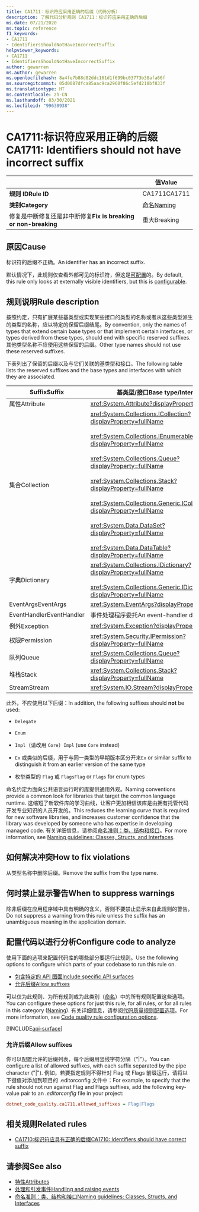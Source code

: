 ```yaml
---
title: CA1711：标识符应采用正确的后缀（代码分析）
description: 了解代码分析规则 CA1711：标识符应采用正确的后缀
ms.date: 07/21/2020
ms.topic: reference
f1_keywords:
- CA1711
- IdentifiersShouldNotHaveIncorrectSuffix
helpviewer_keywords:
- CA1711
- IdentifiersShouldNotHaveIncorrectSuffix
author: gewarren
ms.author: gewarren
ms.openlocfilehash: 8a4fe7b88d82ddc161d1f699bc03773b38afa66f
ms.sourcegitcommit: 05d0087dfca85aac9ca2960f86c5efd218bf833f
ms.translationtype: HT
ms.contentlocale: zh-CN
ms.lasthandoff: 03/30/2021
ms.locfileid: "99630938"
---
```

# <a name="ca1711-identifiers-should-not-have-incorrect-suffix"></a><span data-ttu-id="c8a98-103">CA1711:标识符应采用正确的后缀</span><span class="sxs-lookup"><span data-stu-id="c8a98-103">CA1711: Identifiers should not have incorrect suffix</span></span>

| | <span data-ttu-id="c8a98-104">值</span><span class="sxs-lookup"><span data-stu-id="c8a98-104">Value</span></span> |
|-|-|
| <span data-ttu-id="c8a98-105">**规则 ID**</span><span class="sxs-lookup"><span data-stu-id="c8a98-105">**Rule ID**</span></span> |<span data-ttu-id="c8a98-106">CA1711</span><span class="sxs-lookup"><span data-stu-id="c8a98-106">CA1711</span></span>|
| <span data-ttu-id="c8a98-107">**类别**</span><span class="sxs-lookup"><span data-stu-id="c8a98-107">**Category**</span></span> |[<span data-ttu-id="c8a98-108">命名</span><span class="sxs-lookup"><span data-stu-id="c8a98-108">Naming</span></span>](naming-warnings.md)|
| <span data-ttu-id="c8a98-109">修复是中断修复还是非中断修复</span><span class="sxs-lookup"><span data-stu-id="c8a98-109">**Fix is breaking or non-breaking**</span></span> |<span data-ttu-id="c8a98-110">重大</span><span class="sxs-lookup"><span data-stu-id="c8a98-110">Breaking</span></span>|

## <a name="cause"></a><span data-ttu-id="c8a98-111">原因</span><span class="sxs-lookup"><span data-stu-id="c8a98-111">Cause</span></span>

<span data-ttu-id="c8a98-112">标识符的后缀不正确。</span><span class="sxs-lookup"><span data-stu-id="c8a98-112">An identifier has an incorrect suffix.</span></span>

<span data-ttu-id="c8a98-113">默认情况下，此规则仅查看外部可见的标识符，但这是[可配置](#configure-code-to-analyze)的。</span><span class="sxs-lookup"><span data-stu-id="c8a98-113">By default, this rule only looks at externally visible identifiers, but this is [configurable](#configure-code-to-analyze).</span></span>

## <a name="rule-description"></a><span data-ttu-id="c8a98-114">规则说明</span><span class="sxs-lookup"><span data-stu-id="c8a98-114">Rule description</span></span>

<span data-ttu-id="c8a98-115">按照约定，只有扩展某些基类型或实现某些接口的类型的名称或者从这些类型派生的类型的名称，应以特定的保留后缀结尾。</span><span class="sxs-lookup"><span data-stu-id="c8a98-115">By convention, only the names of types that extend certain base types or that implement certain interfaces, or types derived from these types, should end with specific reserved suffixes.</span></span> <span data-ttu-id="c8a98-116">其他类型名称不应使用这些保留的后缀。</span><span class="sxs-lookup"><span data-stu-id="c8a98-116">Other type names should not use these reserved suffixes.</span></span>

<span data-ttu-id="c8a98-117">下表列出了保留的后缀以及与它们关联的基类型和接口。</span><span class="sxs-lookup"><span data-stu-id="c8a98-117">The following table lists the reserved suffixes and the base types and interfaces with which they are associated.</span></span>

|<span data-ttu-id="c8a98-118">Suffix</span><span class="sxs-lookup"><span data-stu-id="c8a98-118">Suffix</span></span>|<span data-ttu-id="c8a98-119">基类型/接口</span><span class="sxs-lookup"><span data-stu-id="c8a98-119">Base type/Interface</span></span>|
|------------|--------------------------|
|<span data-ttu-id="c8a98-120">属性</span><span class="sxs-lookup"><span data-stu-id="c8a98-120">Attribute</span></span>|<xref:System.Attribute?displayProperty=fullName>|
|<span data-ttu-id="c8a98-121">集合</span><span class="sxs-lookup"><span data-stu-id="c8a98-121">Collection</span></span>|<xref:System.Collections.ICollection?displayProperty=fullName><br/><br/><xref:System.Collections.IEnumerable?displayProperty=fullName><br/><br/><xref:System.Collections.Queue?displayProperty=fullName><br/><br/><xref:System.Collections.Stack?displayProperty=fullName><br/><br/><xref:System.Collections.Generic.ICollection%601?displayProperty=fullName><br/><br/><xref:System.Data.DataSet?displayProperty=fullName><br/><br/><xref:System.Data.DataTable?displayProperty=fullName>|
|<span data-ttu-id="c8a98-122">字典</span><span class="sxs-lookup"><span data-stu-id="c8a98-122">Dictionary</span></span>|<xref:System.Collections.IDictionary?displayProperty=fullName><br/><br/><xref:System.Collections.Generic.IDictionary%602?displayProperty=fullName>|
|<span data-ttu-id="c8a98-123">EventArgs</span><span class="sxs-lookup"><span data-stu-id="c8a98-123">EventArgs</span></span>|<xref:System.EventArgs?displayProperty=fullName>|
|<span data-ttu-id="c8a98-124">EventHandler</span><span class="sxs-lookup"><span data-stu-id="c8a98-124">EventHandler</span></span>|<span data-ttu-id="c8a98-125">事件处理程序委托</span><span class="sxs-lookup"><span data-stu-id="c8a98-125">An event-handler delegate</span></span>|
|<span data-ttu-id="c8a98-126">例外</span><span class="sxs-lookup"><span data-stu-id="c8a98-126">Exception</span></span>|<xref:System.Exception?displayProperty=fullName>|
|<span data-ttu-id="c8a98-127">权限</span><span class="sxs-lookup"><span data-stu-id="c8a98-127">Permission</span></span>|<xref:System.Security.IPermission?displayProperty=fullName>|
|<span data-ttu-id="c8a98-128">队列</span><span class="sxs-lookup"><span data-stu-id="c8a98-128">Queue</span></span>|<xref:System.Collections.Queue?displayProperty=fullName>|
|<span data-ttu-id="c8a98-129">堆栈</span><span class="sxs-lookup"><span data-stu-id="c8a98-129">Stack</span></span>|<xref:System.Collections.Stack?displayProperty=fullName>|
|<span data-ttu-id="c8a98-130">Stream</span><span class="sxs-lookup"><span data-stu-id="c8a98-130">Stream</span></span>|<xref:System.IO.Stream?displayProperty=fullName>|

<span data-ttu-id="c8a98-131">此外，不应使用以下后缀：</span><span class="sxs-lookup"><span data-stu-id="c8a98-131">In addition, the following suffixes should **not** be used:</span></span>

- `Delegate`

- `Enum`

- <span data-ttu-id="c8a98-132">`Impl`（请改用 `Core`）</span><span class="sxs-lookup"><span data-stu-id="c8a98-132">`Impl` (use `Core` instead)</span></span>

- <span data-ttu-id="c8a98-133">`Ex` 或类似的后缀，用于与同一类型的早期版本区分开来</span><span class="sxs-lookup"><span data-stu-id="c8a98-133">`Ex` or similar suffix to distinguish it from an earlier version of the same type</span></span>

- <span data-ttu-id="c8a98-134">枚举类型的 `Flag` 或 `Flags`</span><span class="sxs-lookup"><span data-stu-id="c8a98-134">`Flag` or `Flags` for enum types</span></span>

<span data-ttu-id="c8a98-135">命名约定为面向公共语言运行时的库提供通用外观。</span><span class="sxs-lookup"><span data-stu-id="c8a98-135">Naming conventions provide a common look for libraries that target the common language runtime.</span></span> <span data-ttu-id="c8a98-136">这缩短了新软件库的学习曲线，让客户更加相信该库是由拥有托管代码开发专业知识的人员开发的。</span><span class="sxs-lookup"><span data-stu-id="c8a98-136">This reduces the learning curve that is required for new software libraries, and increases customer confidence that the library was developed by someone who has expertise in developing managed code.</span></span> <span data-ttu-id="c8a98-137">有关详细信息，请参阅[命名准则：类、结构和接口](../../../standard/design-guidelines/names-of-classes-structs-and-interfaces.md)。</span><span class="sxs-lookup"><span data-stu-id="c8a98-137">For more information, see [Naming guidelines: Classes, Structs, and Interfaces](../../../standard/design-guidelines/names-of-classes-structs-and-interfaces.md).</span></span>

## <a name="how-to-fix-violations"></a><span data-ttu-id="c8a98-138">如何解决冲突</span><span class="sxs-lookup"><span data-stu-id="c8a98-138">How to fix violations</span></span>

<span data-ttu-id="c8a98-139">从类型名称中删除后缀。</span><span class="sxs-lookup"><span data-stu-id="c8a98-139">Remove the suffix from the type name.</span></span>

## <a name="when-to-suppress-warnings"></a><span data-ttu-id="c8a98-140">何时禁止显示警告</span><span class="sxs-lookup"><span data-stu-id="c8a98-140">When to suppress warnings</span></span>

<span data-ttu-id="c8a98-141">除非后缀在应用程序域中具有明确的含义，否则不要禁止显示来自此规则的警告。</span><span class="sxs-lookup"><span data-stu-id="c8a98-141">Do not suppress a warning from this rule unless the suffix has an unambiguous meaning in the application domain.</span></span>

## <a name="configure-code-to-analyze"></a><span data-ttu-id="c8a98-142">配置代码以进行分析</span><span class="sxs-lookup"><span data-stu-id="c8a98-142">Configure code to analyze</span></span>

<span data-ttu-id="c8a98-143">使用下面的选项来配置代码库的哪些部分要运行此规则。</span><span class="sxs-lookup"><span data-stu-id="c8a98-143">Use the following options to configure which parts of your codebase to run this rule on.</span></span>

- [<span data-ttu-id="c8a98-144">包含特定的 API 图面</span><span class="sxs-lookup"><span data-stu-id="c8a98-144">Include specific API surfaces</span></span>](#include-specific-api-surfaces)
- [<span data-ttu-id="c8a98-145">允许后缀</span><span class="sxs-lookup"><span data-stu-id="c8a98-145">Allow suffixes</span></span>](#allow-suffixes)

<span data-ttu-id="c8a98-146">可以仅为此规则、为所有规则或为此类别（[命名](naming-warnings.md)）中的所有规则配置这些选项。</span><span class="sxs-lookup"><span data-stu-id="c8a98-146">You can configure these options for just this rule, for all rules, or for all rules in this category ([Naming](naming-warnings.md)).</span></span> <span data-ttu-id="c8a98-147">有关详细信息，请参阅[代码质量规则配置选项](../code-quality-rule-options.md)。</span><span class="sxs-lookup"><span data-stu-id="c8a98-147">For more information, see [Code quality rule configuration options](../code-quality-rule-options.md).</span></span>

[!INCLUDE[api-surface](~/includes/code-analysis/api-surface.md)]

### <a name="allow-suffixes"></a><span data-ttu-id="c8a98-148">允许后缀</span><span class="sxs-lookup"><span data-stu-id="c8a98-148">Allow suffixes</span></span>

<span data-ttu-id="c8a98-149">你可以配置允许的后缀列表，每个后缀用竖线字符分隔（“|”）。</span><span class="sxs-lookup"><span data-stu-id="c8a98-149">You can configure a list of allowed suffixes, with each suffix separated by the pipe character ("|").</span></span> <span data-ttu-id="c8a98-150">例如，若要指定规则不得针对 Flag 或 Flags 前缀运行，请将以下键值对添加到项目的 .editorconfig 文件中：</span><span class="sxs-lookup"><span data-stu-id="c8a98-150">For example, to specify that the rule should not run against Flag and Flags suffixes, add the following key-value pair to an *.editorconfig* file in your project:</span></span>

```ini
dotnet_code_quality.ca1711.allowed_suffixes = Flag|Flags
```

## <a name="related-rules"></a><span data-ttu-id="c8a98-151">相关规则</span><span class="sxs-lookup"><span data-stu-id="c8a98-151">Related rules</span></span>

- [<span data-ttu-id="c8a98-152">CA1710:标识符应具有正确的后缀</span><span class="sxs-lookup"><span data-stu-id="c8a98-152">CA1710: Identifiers should have correct suffix</span></span>](ca1710.md)

## <a name="see-also"></a><span data-ttu-id="c8a98-153">请参阅</span><span class="sxs-lookup"><span data-stu-id="c8a98-153">See also</span></span>

- [<span data-ttu-id="c8a98-154">特性</span><span class="sxs-lookup"><span data-stu-id="c8a98-154">Attributes</span></span>](../../../standard/design-guidelines/attributes.md)
- [<span data-ttu-id="c8a98-155">处理和引发事件</span><span class="sxs-lookup"><span data-stu-id="c8a98-155">Handling and raising events</span></span>](../../../standard/events/index.md)
- [<span data-ttu-id="c8a98-156">命名准则：类、结构和接口</span><span class="sxs-lookup"><span data-stu-id="c8a98-156">Naming guidelines: Classes, Structs, and Interfaces</span></span>](../../../standard/design-guidelines/names-of-classes-structs-and-interfaces.md)

